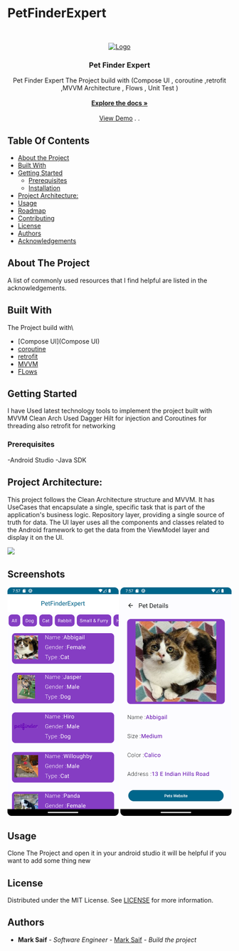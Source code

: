# PetFinderExpert

<br/>
<p align="center">
  <a href="https://github.com/markoeltiger/PetFinderExpert">
    <img src="https://upload.wikimedia.org/wikipedia/commons/b/b2/Petfinder_logo.png" alt="Logo" width="80" height="80">
  </a>

<h3 align="center">Pet Finder Expert</h3>

  <p align="center">
    Pet Finder Expert The Project build with (Compose UI , coroutine ,retrofit ,MVVM Architecture , Flows , Unit Test )
    <br/>
    <br/>
    <a href="https://github.com/markoeltiger/PetFinderExpert"><strong>Explore the docs »</strong></a>
    <br/>
    <br/>
    <a href="https://github.com/markoeltiger/PetFinderExpert">View Demo</a>
    .
     .
   </p>
 


## Table Of Contents

* [About the Project](#about-the-project)
* [Built With](#built-with)
* [Getting Started](#getting-started)
    * [Prerequisites](#prerequisites)
    * [Installation](#installation)
* [Project Architecture:](#project_architecture:)
* [Usage](#usage)
* [Roadmap](#roadmap)
* [Contributing](#contributing)
* [License](#license)
* [Authors](#authors)
* [Acknowledgements](#acknowledgements)

## About The Project




A list of commonly used resources that I find helpful are listed in the acknowledgements.

## Built With

The Project build with\
* [Compose UI](Compose UI)
* [coroutine](coroutine)
* [retrofit](retrofit)
* [MVVM](MVVM)
* [FLows](Flows)

## Getting Started

I have Used latest technology tools to implement the project built with MVVM Clean Arch Used Dagger Hilt for injection and Coroutines for threading also retrofit for networking

### Prerequisites

-Android Studio
-Java SDK

## Project Architecture:
This project follows the Clean Architecture structure and MVVM. It has UseCases that encapsulate a single, specific task that is part of the application's business logic. Repository layer, providing a single source of truth for data. The UI layer uses all the components and classes related to the Android framework to get the data from the ViewModel layer and display it on the UI.


<img src="https://user-images.githubusercontent.com/63272288/224539374-26ea3e6b-ed81-4700-bbbe-640489aeca38.jpg" width="600" />


## Screenshots

<p align="center"> <img src="screenshots/screenshot1.png" alt="screenshots/screenshot2.png" width="250"/>  <img src="screenshots/screenshot2.png" width="250"/> </p>


## Usage

Clone The Project
and open it in your android studio it will be helpful if you want  to add some thing new


## License

Distributed under the MIT License. See [LICENSE](https://github.com/markoeltiger/PetFinderExpert/blob/main/LICENSE.md) for more information.

## Authors

* **Mark Saif** - *Software Engineer* - [Mark Saif](https://github.com/markoeltiger/) - *Build the project*

 
